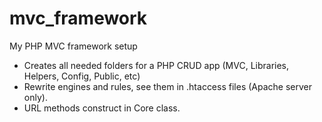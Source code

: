 # mvc_framework

My PHP MVC framework setup

- Creates all needed folders for a PHP CRUD app (MVC, Libraries, Helpers, Config, Public, etc)
- Rewrite engines and rules, see them in .htaccess files (Apache server only).
- URL methods construct in Core class.
